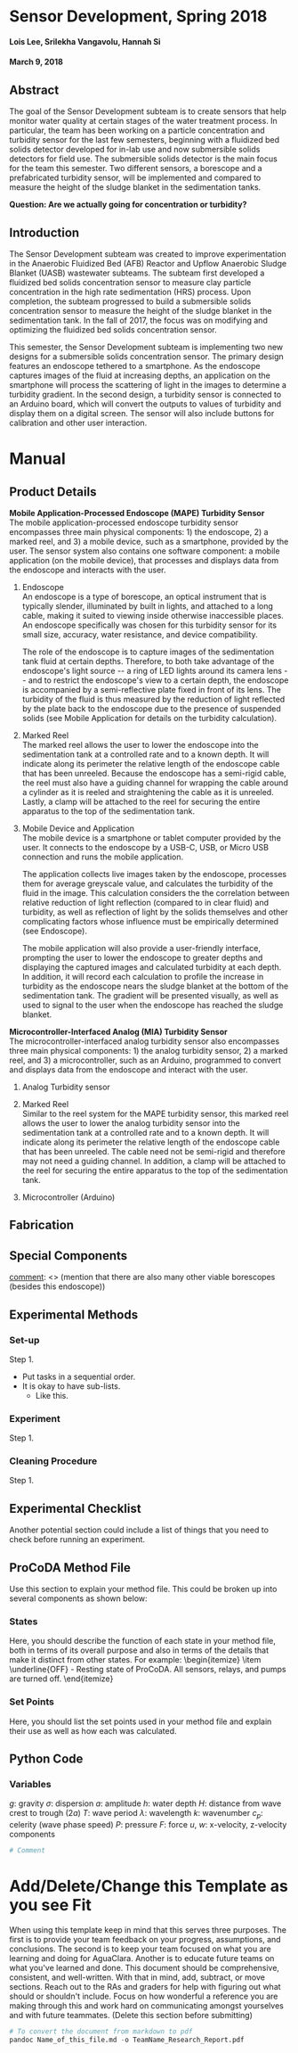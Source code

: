 # Sensor Development, Spring 2018
#### Lois Lee, Srilekha Vangavolu, Hannah Si
#### March 9, 2018

## Abstract
<!-- Briefly summarize your previous work, goals and objectives, what you have accomplished, and future work. (100 words max) -->

The goal of the Sensor Development subteam is to create sensors that help monitor water quality at certain stages of the water treatment process. In particular, the team has been working on a particle concentration and turbidity sensor for the last few semesters, beginning with a fluidized bed solids detector developed for in-lab use and now  submersible solids detectors for field use. The submersible solids detector is the main focus for the team this semester. Two different sensors, a borescope and a prefabricated turbidity sensor, will be implemented and compared to measure the height of the sludge blanket in the sedimentation tanks.

**Question: Are we actually going for concentration or turbidity?**

## Introduction
<!--Explain how the completion of your challenge will affect AguaClara and the mission of providing safe drinking water (or sustainable wastewater treatment!). If this is a continuing team, how will your contribution build upon previous research? What needs to be further discovered or defined? If this is a new team, what prompted the inclusion of this team? -->

The Sensor Development subteam was created to improve experimentation in the Anaerobic Fluidized Bed (AFB) Reactor and Upflow Anaerobic Sludge Blanket (UASB) wastewater subteams. The subteam first developed a fluidized bed solids concentration sensor to measure clay particle concentration in the high rate sedimentation (HRS) process. Upon completion, the subteam progressed to build a submersible solids concentration sensor to measure the height of the sludge blanket in the sedimentation tank. In the fall of 2017, the focus was on modifying and optimizing the fluidized bed solids concentration sensor.

This semester, the Sensor Development subteam is implementing two new designs for a submersible solids concentration sensor. The primary design features an endoscope tethered to a smartphone. As the endoscope captures images of the fluid at increasing depths, an application on the smartphone will process the scattering of light in the images to determine a turbidity gradient. In the second design, a turbidity sensor is connected to an Arduino board, which will convert the outputs to values of turbidity and display them on a digital screen. The sensor will also include buttons for calibration and other user interaction.

# Manual
<!--The goal of this section is to provide all of the guidance that would be necessary for a future team to pick up your work where you left off. Please try to be thorough and put yourselves in the shoes of a newcomer to the project. Below are some recommended sections, but the manual will likely take a slightly different form for each team. -->

## Product Details

**Mobile Application-Processed Endoscope (MAPE) Turbidity Sensor** <br/>
The mobile application-processed endoscope turbidity sensor encompasses three main physical components: 1) the endoscope, 2) a marked reel, and 3) a mobile device, such as a smartphone, provided by the user. The sensor system also contains one software component: a mobile application (on the mobile device), that processes and displays data from the endoscope and interacts with the user.

1. Endoscope <br/>
   An endoscope is a type of borescope, an optical instrument that is typically slender, illuminated by built in lights, and attached to a long cable, making it suited to viewing inside otherwise inaccessible places. An endoscope specifically was chosen for this turbidity sensor for its small size, accuracy, water resistance, and device compatibility. <br/>

   The role of the endoscope is to capture images of the sedimentation tank fluid at certain depths. Therefore, to both take advantage of the endoscope's light source -- a ring of LED lights around its camera lens -- and to restrict the endoscope's view to a certain depth, the endoscope is accompanied by a semi-reflective plate fixed in front of its lens. The turbidity of the fluid is thus measured by the reduction of light reflected by the plate back to the endoscope due to the presence of suspended solids (see Mobile Application for details on the turbidity calculation).

2. Marked Reel <br/>
   The marked reel allows the user to lower the endoscope into the sedimentation tank at a controlled rate and to a known depth. It will indicate along its perimeter the relative length of the endoscope cable that has been unreeled. Because the endoscope has a semi-rigid cable, the reel must also have a guiding channel for wrapping the cable around a cylinder as it is reeled and straightening the cable as it is unreeled. Lastly, a clamp will be attached to the reel for securing the entire apparatus to the top of the sedimentation tank.

3. Mobile Device and Application <br/>
   The mobile device is a smartphone or tablet computer provided by the user. It connects to the endoscope by a USB-C, USB, or Micro USB connection and runs the mobile application.

   The application collects live images taken by the endoscope, processes them for average greyscale value, and calculates the turbidity of the fluid in the image. This calculation considers the the correlation between relative reduction of light reflection (compared to in clear fluid) and turbidity, as well as reflection of light by the solids themselves and other complicating factors whose influence must be empirically determined (see Endoscope).

   The mobile application will also provide a user-friendly interface, prompting the user to lower the endoscope to greater depths and displaying the captured images and calculated turbidity at each depth. In addition, it will record each calculation to profile the increase in turbidity as the endoscope nears the sludge blanket at the bottom of the sedimentation tank. The gradient will be presented visually, as well as used to signal to the user when the endoscope has reached the sludge blanket.

[comment]: <> (, so that the images may be processed to determine the fluid's turbidity at those depths. These turbidity values, by definition, should increase with the concentration of suspended solids.)

[TO DO]: <> (move stuff that sounds less like purpose and more like implementation to Fabrication)

**Microcontroller-Interfaced Analog (MIA) Turbidity Sensor** <br/>
The microcontroller-interfaced analog turbidity sensor also encompasses three main physical components: 1) the analog turbidity sensor, 2) a marked reel, and 3) a microcontroller, such as an Arduino, programmed to convert and displays data from the endoscope and interact with the user.

1. Analog Turbidity sensor <br/>

2. Marked Reel <br/>
   Similar to the reel system for the MAPE turbidity sensor, this marked reel allows the user to lower the analog turbidity sensor into the sedimentation tank at a controlled rate and to a known depth. It will indicate along its perimeter the relative length of the endoscope cable that has been unreeled. The cable need not be semi-rigid and therefore may not need a guiding channel. In addition, a clamp will be attached to the reel for securing the entire apparatus to the top of the sedimentation tank.

3. Microcontroller (Arduino)<br/>


## Fabrication
<!-- Include any information related to the fabrication of equipment, experimental apparatuses, or technologies. Include the purpose of each step and the fabrication methods used. Reference appropriate safety precautions. -->


## Special Components
<!-- If your subteam uses a particular part that is unique and you could foresee a future subteam needing to order it or learn more about it, please include basic information like the vendor where it was purchased, catalog/item number, and a link to any documentation. -->

[comment]: <> (mention that there are also many other viable borescopes (besides this endoscope))

## Experimental Methods
### Set-up
Step 1.
* Put tasks in a sequential order.
* It is okay to have sub-lists.
  - Like this.

### Experiment
Step 1.

### Cleaning Procedure
Step 1.

## Experimental Checklist
Another potential section could include a list of things that you need to check before running an experiment.

## ProCoDA Method File
Use this section to explain your method file. This could be broken up into several components as shown below:

### States
Here, you should describe the function of each state in your method file, both in terms of its overall purpose and also in terms of the details that make it distinct from other states. For example:
\begin{itemize}
\item \underline{OFF} - Resting state of ProCoDA. All sensors, relays, and pumps are turned off.
\end{itemize}

### Set Points
Here, you should list the set points used in your method file and explain their use as well as how each was calculated.

## Python Code

### Variables
$g$: gravity
$\sigma$: dispersion
$a$: amplitude
$h$: water depth
$H$: distance from wave crest to trough (2$a$)
$T$: wave period
$\lambda$: wavelength
$k$: wavenumber
$c_p$: celerity (wave phase speed)
$P$: pressure
$F$: force
$u$, $w$: x-velocity, z-velocity components

```python
# Comment
```

# Add/Delete/Change this Template as you see Fit
When using this template keep in mind that this serves three purposes. The first is to provide your team feedback on your progress, assumptions, and conclusions. The second is to keep your team focused on what you are learning and doing for AguaClara. Another is to educate future teams on what you've learned and done. This document should be comprehensive, consistent, and well-written. With that in mind, add, subtract, or move sections. Reach out to the RAs and graders for help with figuring out what should or shouldn't include. Focus on how wonderful a reference you are making through this and work hard on communicating amongst yourselves and with future teammates. (Delete this section before submitting)

```python
# To convert the document from markdown to pdf
pandoc Name_of_this_file.md -o TeamName_Research_Report.pdf
```
